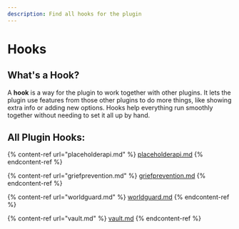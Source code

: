```yaml
---
description: Find all hooks for the plugin
---
```


# Hooks

## What's a Hook?

A **hook** is a way for the plugin to work together with other plugins. It lets the plugin use features from those other plugins to do more things, like showing extra info or adding new options. Hooks help everything run smoothly together without needing to set it all up by hand.

## All Plugin Hooks:

{% content-ref url="placeholderapi.md" %}
[placeholderapi.md](placeholderapi.md)
{% endcontent-ref %}

{% content-ref url="griefprevention.md" %}
[griefprevention.md](griefprevention.md)
{% endcontent-ref %}

{% content-ref url="worldguard.md" %}
[worldguard.md](worldguard.md)
{% endcontent-ref %}

{% content-ref url="vault.md" %}
[vault.md](vault.md)
{% endcontent-ref %}
